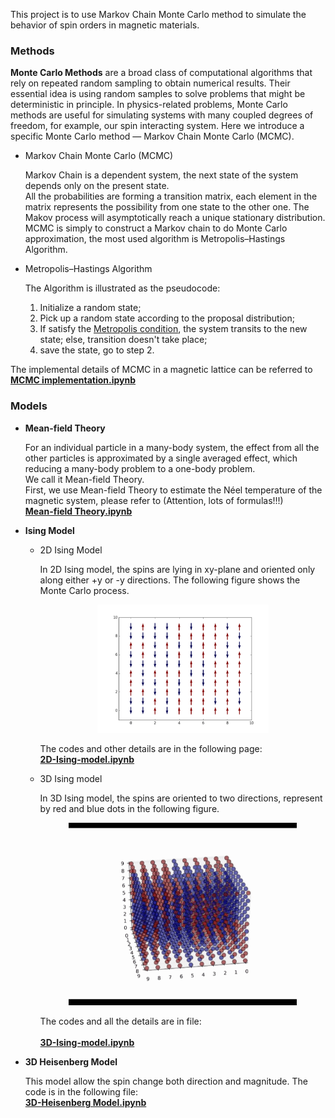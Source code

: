 This project is to use Markov Chain Monte Carlo method to simulate the behavior of spin orders in magnetic materials.

### Methods

**Monte Carlo Methods** are a broad class of computational algorithms that rely on repeated random sampling to obtain numerical results. Their essential idea is using random samples to solve problems that might be deterministic in principle. In physics-related problems, Monte Carlo methods are useful for simulating systems with many coupled degrees of freedom, for example, our spin interacting system. Here we introduce a specific Monte Carlo method — Markov Chain Monte Carlo (MCMC).

- Markov Chain Monte Carlo (MCMC) 

  Markov Chain is a dependent system, the next state of the system depends only on the present state.<br>
  All the probabilities are forming a transition matrix, each element in the matrix represents the possibility from one state to the other one. The Makov process will asymptotically reach a unique stationary distribution.<br>
  MCMC is simply to construct a Markov chain to do Monte Carlo approximation, the most used algorithm is Metropolis–Hastings Algorithm.

- Metropolis–Hastings Algorithm

  The Algorithm is illustrated as the pseudocode:<bt>
  1. Initialize a random state;<br>
  2. Pick up a random state according to the proposal distribution;<br>
  3. If satisfy the [Metropolis condition](https://en.wikipedia.org/wiki/Metropolis–Hastings_algorithm), the system transits to the new state; else, transition doesn't take place;<br>
  4. save the state, go to step 2.

The implemental details of MCMC in a magnetic lattice can be referred to<br>
[**MCMC implementation.ipynb**](https://nbviewer.jupyter.org/github/RuihaoQiu/MC-Magnetic-Phase-Transition/blob/master/MCMC-implementation.ipynb)

### Models

- **Mean-field Theory**

  For an individual particle in a many-body system, the effect from all the other particles is approximated by a single averaged effect, which reducing a many-body problem to a one-body problem.<br>
  We call it Mean-field Theory.<br>
  First, we use Mean-field Theory to estimate the Néel temperature of the magnetic system, please refer to (Attention, lots of formulas!!!)<br>
  [**Mean-field Theory.ipynb**](https://nbviewer.jupyter.org/github/RuihaoQiu/MC-Magnetic-Phase-Transition/blob/master/Mean-field-theory.ipynb)

- **Ising Model**

  - 2D Ising Model

    In 2D Ising model, the spins are lying in xy​-plane and oriented only along either +y​ or -y directions. The following figure shows the Monte Carlo process.

    <p align="center"><img src="data-and-images/2d_vector.gif" style="width: 60%; height: 50%"></p>

    The codes and other details are in the following page:<br>
    [**2D-Ising-model.ipynb**](https://nbviewer.jupyter.org/github/RuihaoQIU/MC-Magnetic-Phase-Transition/blob/master/2D-Ising-model.ipynb)

  - 3D Ising model

    In 3D Ising model, the spins are oriented to two directions, represent by red and blue dots in the following figure.

    <p align="center"><img src="data-and-images/3d_points.gif" style="width:80%; height:30%"></p>
    
    The codes and all the details are in file:<br>   
    [**3D-Ising-model.ipynb**](https://nbviewer.jupyter.org/github/RuihaoQIU/MC-Magnetic-Phase-Transition/blob/master/3D-Ising-model.ipynb)

- **3D Heisenberg Model**

  This model allow the spin change both direction and magnitude. The code is in the following file:<br>
  [**3D-Heisenberg Model.ipynb**](https://nbviewer.jupyter.org/github/RuihaoQIU/MC-Magnetic-Phase-Transition/blob/master/3D-Heisenberg-model.ipynb)

